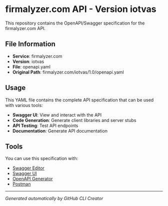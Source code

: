 # firmalyzer.com API - Version iotvas

This repository contains the OpenAPI/Swagger specification for the firmalyzer.com API.

## File Information

- **Service**: firmalyzer.com
- **Version**: iotvas
- **File**: openapi.yaml
- **Original Path**: firmalyzer.com/iotvas/1.0/openapi.yaml

## Usage

This YAML file contains the complete API specification that can be used with various tools:

- **Swagger UI**: View and interact with the API
- **Code Generation**: Generate client libraries and server stubs
- **API Testing**: Test API endpoints
- **Documentation**: Generate API documentation

## Tools

You can use this specification with:

- [Swagger Editor](https://editor.swagger.io/)
- [Swagger UI](https://swagger.io/tools/swagger-ui/)
- [OpenAPI Generator](https://openapi-generator.tech/)
- [Postman](https://www.postman.com/)

---

*Generated automatically by GitHub CLI Creator*
